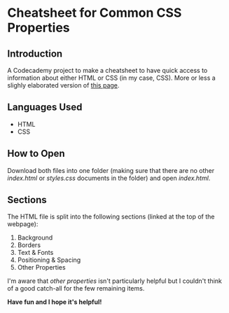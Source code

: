 # Cheatsheet for Common CSS Properties
## Introduction

A Codecademy project to make a cheatsheet to have quick access to information about either HTML or CSS (in my case, CSS). More or less a slighly elaborated version of [this page](https://developer.mozilla.org/en-US/docs/Web/CSS/CSS_Properties_Reference).

## Languages Used

- HTML
- CSS

## How to Open

Download both files into one folder (making sure that there are no other *index.html* or *styles.css* documents in the folder) and open *index.html*.

## Sections

The HTML file is split into the following sections (linked at the top of the webpage):

1. Background
2. Borders
3. Text & Fonts
4. Positioning & Spacing
5. Other Properties

I'm aware that *other properties* isn't particularly helpful but I couldn't think of a good catch-all for the few remaining items.

**Have fun and I hope it's helpful!**
